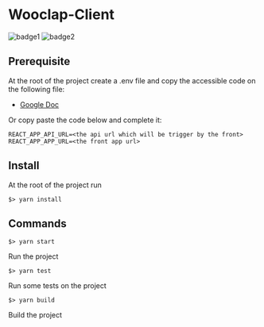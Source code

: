 # Wooclap-Client
![badge1](https://img.shields.io/badge/license-MIT-brightgreen.svg ) ![badge2](https://img.shields.io/badge/language-TypeScript-blue)

## Prerequisite

At the root of the project create a .env file and copy the accessible code on the following file:

* [Google Doc](https://docs.google.com/document/d/1a2kmwagv1bPuxloXzOAb0p535OUYqnEdXI_Wsde7rqU/edit)

Or copy paste the code below and complete it:

```
REACT_APP_API_URL=<the api url which will be trigger by the front>
REACT_APP_APP_URL=<the front app url>
```

## Install

At the root of the project run
```
$> yarn install
```

## Commands

```
$> yarn start
```
Run the project

```
$> yarn test
```
Run some tests on the project

```
$> yarn build
```
Build the project
